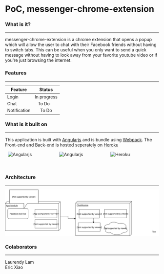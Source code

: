 # PoC, messenger-chrome-extension

### What is it?
---
messenger-chrome-extension is a chrome extension that opens a popup which will allow the user to chat with their Facebook friends without having to switch tabs. This can be useful when you only want to send a quick message without having to look away from your favorite youtube video or if you're just browsing the internet.

### Features
---
| Feature       | Status        | 
| ------------- |:-------------:| 
| Login         | In progress   | 
| Chat          | To Do         | 
| Notification  | To Do         |

### What is it built on
---
This application is built with [Angularjs](https://angularjs.org/) and is bundle using [Webpack](https://webpack.github.io/).
The Front-end and Back-end is hosted seperately on [Heroku](https://www.heroku.com/) 
<div style="display:flex; justify-content:space-around">
  <img src="https://upload.wikimedia.org/wikipedia/commons/thumb/c/ca/AngularJS_logo.svg/1000px-AngularJS_logo.svg.png"        alt="Angularjs" width="150px" height="40px">
  <img src="https://cdn-images-1.medium.com/max/1920/1*gdoQ1_5OID90wf1eLTFvWw.png" alt="Angularjs" width="150px"     height="50px">
  <img src="https://www-assets3.herokucdn.com/assets/logo-purple-08fb38cebb99e3aac5202df018eb337c5be74d5214768c90a8198c97420e4201.svg" alt="Heroku" width="150px" height="40px">
</div>

### Architecture
---
![Diagram](Architectural-Diagram.svg?raw=true "Optional Title")

### Colaborators
---
Laurendy Lam <br/>
Eric Xiao


 

